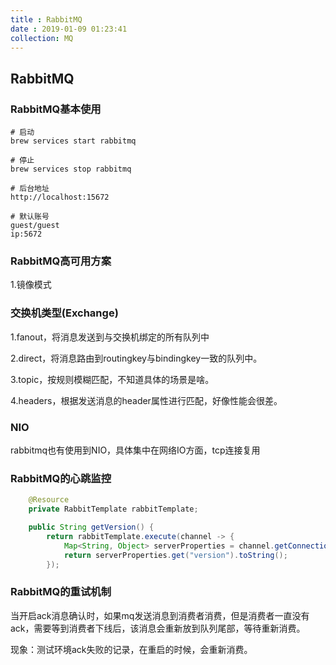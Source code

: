 ```yaml
---
title : RabbitMQ
date : 2019-01-09 01:23:41
collection: MQ
---
```


## RabbitMQ

### RabbitMQ基本使用

```shell
# 启动
brew services start rabbitmq

# 停止
brew services stop rabbitmq

# 后台地址
http://localhost:15672

# 默认账号
guest/guest
ip:5672
```

### RabbitMQ高可用方案

1.镜像模式

### 交换机类型(Exchange)

1.fanout，将消息发送到与交换机绑定的所有队列中

2.direct，将消息路由到routingkey与bindingkey一致的队列中。

3.topic，按规则模糊匹配，不知道具体的场景是啥。

4.headers，根据发送消息的header属性进行匹配，好像性能会很差。

### NIO

rabbitmq也有使用到NIO，具体集中在网络IO方面，tcp连接复用

### RabbitMQ的心跳监控

```java
    @Resource
    private RabbitTemplate rabbitTemplate;

    public String getVersion() {
        return rabbitTemplate.execute(channel -> {
            Map<String, Object> serverProperties = channel.getConnection().getServerProperties();
            return serverProperties.get("version").toString();
        });
```

### RabbitMQ的重试机制

当开启ack消息确认时，如果mq发送消息到消费者消费，但是消费者一直没有ack，需要等到消费者下线后，该消息会重新放到队列尾部，等待重新消费。

现象：测试环境ack失败的记录，在重启的时候，会重新消费。